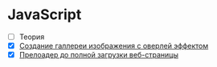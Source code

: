 # JavaScript

- [ ] Теория
- [x] [Создание галлереи изображения с оверлей эффектом](content/practic/gallery_with_overlay.md)
- [x] [Прелоадер до полной загрузки веб-страницы](content/practic/preloader.md)